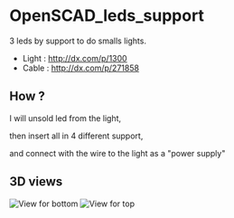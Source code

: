 OpenSCAD_leds_support
=====================

3 leds by support to do smalls lights.

- Light : http://dx.com/p/1300
- Cable : http://dx.com/p/271858

How ?
-----

I will unsold led from the light, 

then insert all in 4 different support, 

and connect with the wire to the light as a "power supply"

3D views
--------

![View for bottom](https://raw.github.com/pepitooo/OpenSCAD_leds_support/master/bottom_perspective.png)
![View for top](https://raw.github.com/pepitooo/OpenSCAD_leds_support/master/top_perspective.png)
